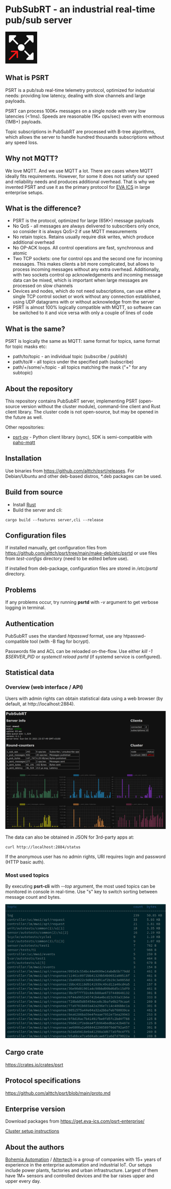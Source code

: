 # PubSubRT - an industrial real-time pub/sub server

<img src="https://raw.githubusercontent.com/alttch/psrt/main/psrt-logo.png"
width="100" />

## What is PSRT

PSRT is a pub/sub real-time telemetry protocol, optimized for industrial needs:
providing low latency, dealing with slow channels and large payloads.

PSRT can process 100K+ messages on a single node with very low latencies
(<1ms). Speeds are reasonable (1K+ ops/sec) even with enormous (1MB+) payloads.

Topic subscriptions in PubSubRT are processed with B-tree algorithms, which
allows the server to handle hundred thousands subscriptions without any speed
loss.

## Why not MQTT?

We love MQTT. And we use MQTT a lot. There are cases where MQTT ideally fits
requirements. However, for some it does not satisfy our speed and reliability
needs and produces additional overhead. That is why we invented PSRT and use it
as the primary protocol for [EVA ICS](https://www.eva-ics.com) in large
enterprise setups.

## What is the difference?

* PSRT is the protocol, optimized for large (65K+) message payloads
* No QoS - all messages are always delivered to subscribers only once, so
  consider it is always QoS=2 if use MQTT measurements
* No retain topics. Retains usually require disk writes, which produce
  additional overhead
* No OP-ACK loops. All control operations are fast, synchronous and atomic
* Two TCP sockets: one for control ops and the second one for incoming
  messages. This makes clients a bit more complicated, but allows to process
  incoming messages without any extra overhead. Additionally, with two sockets
  control op acknowledgements and incoming message data can be mixed, which is
  important when large messages are processed on slow channels
* Devices and nodes, which do not need subscriptions, can use either a single
  TCP control socket or work without any connection established, using UDP
  datagrams with or without acknowledge from the server
* PSRT is almost 100% logically compatible with MQTT, so software can be
  switched to it and vice versa with only a couple of lines of code

## What is the same?

PSRT is logically the same as MQTT: same format for topics, same format for
topic masks etc:

* path/to/topic - an individual topic (subscribe / publish)
* path/to/# - all topics under the specified path (subscribe)
* path/+/some/+/topic - all topics matching the mask ("+" for any subtopic)

## About the repository

This repository contains PubSubRT server, implementing PSRT (open-source
version without the cluster module), command-line client and Rust client
library. The cluster code is not open-source, but may be opened in the future
as well.

Other repositories:

* [psrt-py](https://github.com/alttch/psrt-py) - Python client library (sync),
  SDK is semi-compatible with
  [paho-mqtt](https://github.com/eclipse/paho.mqtt.python)

## Installation

Use binaries from <https://github.com/alttch/psrt/releases>. For Debian/Ubuntu
and other deb-based distros, *.deb packages can be used.

## Build from source

* Install [Rust](https://www.rust-lang.org/tools/install)
* Build the server and cli:

```shell
cargo build --features server,cli --release
```

## Configuration files

If installed manually, get configuration files from
<https://github.com/alttch/psrt/tree/main/make-deb/etc/psrtd> or use files from
*test-configs* directory (need to be edited before use).

If installed from deb-package, configuration files are stored in */etc/psrtd*
directory.

## Problems

If any problems occur, try running **psrtd** with *-v* argument to get verbose
logging in terminal.

## Authentication

PubSubRT uses the standard *htpasswd* format, use any htpasswd-compatible tool
(with -B flag for bcrypt).

Passwords file and ACL can be reloaded on-the-flow. Use either *kill -1
$SERVER_PID* or *systemctl reload psrtd* (if systemd service is configured).

## Statistical data

### Overview (web interface / API)

Users with admin rights can obtain statistical data using a web browser (by
default, at http://localhost:2884).

<img
src="https://raw.githubusercontent.com/alttch/psrt/main/screenshots/web_status.png"
width="750" />

The data can also be obtained in JSON for 3rd-party apps at:

```shell
curl http://localhost:2884/status
```

If the anonymous user has no admin rights, URI requires login and password
(HTTP basic auth).

### Most used topics

By executing **psrt-cli** with *--top* argument, the most used topics can be
monitored in console in real-time. Use "s" key to switch sorting between
message count and bytes.

<img
src="https://raw.githubusercontent.com/alttch/psrt/main/screenshots/cli_top.png" />

## Cargo crate

<https://crates.io/crates/psrt>

## Protocol specifications

<https://github.com/alttch/psrt/blob/main/proto.md>

## Enterprise version

Download packages from <https://get.eva-ics.com/psrt-enterprise/>

[Cluster setup
instructions](https://github.com/alttch/psrt/blob/main/cluster.md)

## About the authors

[Bohemia Automation](https://www.bohemia-automation.com) /
[Altertech](https://www.altertech.com) is a group of companies with 15+ years
of experience in the enterprise automation and industrial IoT. Our setups
include power plants, factories and urban infrastructure. Largest of them have
1M+ sensors and controlled devices and the bar raises upper and upper every
day.
